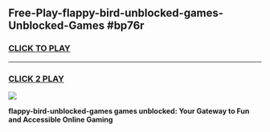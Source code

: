 
## Free-Play-flappy-bird-unblocked-games-Unblocked-Games #bp76r
<h3>
<a href="https://news.freeplayer.one?title=flappy-bird-unblocked-games&ref=8M">CLICK TO PLAY</a></h3>
<hr>

<h3>
<a href="https://news.freeplayer.one?title=flappy-bird-unblocked-games&ref=8M">CLICK 2 PLAY</a>
  
</h3>

<a href="https://news.freeplayer.one?title=flappy-bird-unblocked-games&ref=8M"><img src="https://clearcache.store/games.png"></a>


**flappy-bird-unblocked-games games unblocked: Your Gateway to Fun and Accessible Online Gaming**
